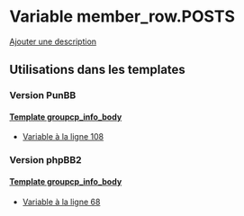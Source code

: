 # Variable member_row.POSTS
[Ajouter une description](https://fa-tvars.appspot.com/var/member_row.POSTS)

## Utilisations dans les templates

### Version PunBB

#### [Template groupcp_info_body](punbb/groupcp_info_body.md)
* [Variable &agrave; la ligne 108](../punbb/groupcp_info_body.tpl#L108)

### Version phpBB2

#### [Template groupcp_info_body](subsilver/groupcp_info_body.md)
* [Variable &agrave; la ligne 68](../subsilver/groupcp_info_body.tpl#L68)